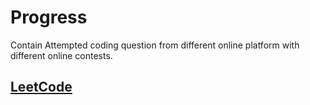 # Progress
Contain Attempted coding question from different online platform with different online contests.
## [LeetCode](https://leetcode.com/amanchouhan192/)
